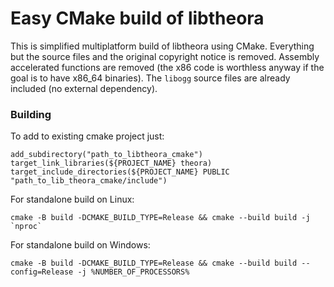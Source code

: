 # Easy CMake build of libtheora

This is simplified multiplatform build of libtheora using CMake. Everything but the source files and the original copyright notice is removed. Assembly accelerated functions are removed (the x86 code is worthless anyway if the goal is to have x86_64 binaries). The `libogg` source files are already included (no external dependency).


### Building

To add to existing cmake project just:

```
add_subdirectory("path_to_libtheora_cmake")
target_link_libraries(${PROJECT_NAME} theora)
target_include_directories(${PROJECT_NAME} PUBLIC "path_to_lib_theora_cmake/include")
```

For standalone build on Linux:

```
cmake -B build -DCMAKE_BUILD_TYPE=Release && cmake --build build -j `nproc`
```

For standalone build on Windows:

```
cmake -B build -DCMAKE_BUILD_TYPE=Release && cmake --build build --config=Release -j %NUMBER_OF_PROCESSORS%
```
